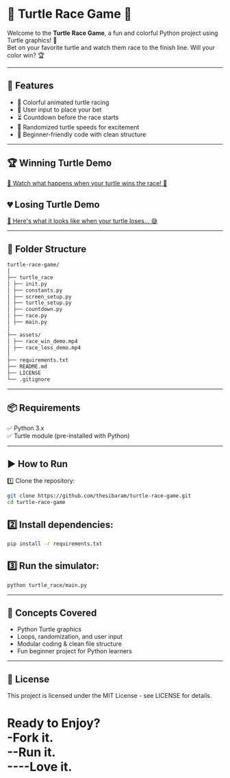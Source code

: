 # 🐢 Turtle Race Game 🏁

Welcome to the **Turtle Race Game**, a fun and colorful Python project using Turtle graphics! 🎨  
Bet on your favorite turtle and watch them race to the finish line. Will your color win? 🏆

---

## 🚀 Features
- 🎨 Colorful animated turtle racing
- 🎲 User input to place your bet
- ⏳ Countdown before the race starts
- 🏁 Randomized turtle speeds for excitement
- 🐍 Beginner-friendly code with clean structure

---

## 🏆 Winning Turtle Demo
[🎥 Watch what happens when your turtle wins the race! 🎉](https://github.com/user-attachments/assets/fe521c6d-69b8-4937-bd83-0c9fa30783c4)

## 💔 Losing Turtle Demo
[🎥 Here's what it looks like when your turtle loses... 😅](https://github.com/user-attachments/assets/02e5d58f-9d20-4c6c-b31c-e7a4272374cd)


---

## 📁 Folder Structure
```bash
turtle-race-game/
│
├── turtle_race
│ ├── init.py
│ ├── constants.py
│ ├── screen_setup.py
│ ├── turtle_setup.py
│ ├── countdown.py
│ ├── race.py
│ ├── main.py
│
├── assets/ 
│ ├── race_win_demo.mp4
│ ├── race_loss_demo.mp4
│
├── requirements.txt
├── README.md 
├── LICENSE 
└── .gitignore
```

---

## 📦 Requirements
✅ Python 3.x  
✅ Turtle module (pre-installed with Python)  

---

## ▶️ How to Run
1️⃣ Clone the repository:
```bash
git clone https://github.com/thesibaram/turtle-race-game.git
cd turtle-race-game
```
## 2️⃣ Install dependencies:
```bash
pip install -r requirements.txt
```
## 3️⃣ Run the simulator:
```bash
python turtle_race/main.py
```
---

## 🌱 Concepts Covered
- Python Turtle graphics
- Loops, randomization, and user input
- Modular coding & clean file structure
- Fun beginner project for Python learners
  
---

## 📜 License
This project is licensed under the MIT License - see LICENSE for details.

<h1>Ready to Enjoy?<br>
-Fork it.<br>
--Run it.<br>
----Love it.<br>




